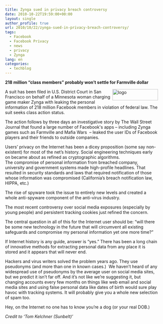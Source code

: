 ```yaml
---
title: Zynga sued in privacy breach controversy
date: 2010-10-22T19:59:00+00:00
layout: single
author_profile: true
url: 2010/10/22/zynga-sued-in-privacy-breach-controversy/
tags:
  - Facebook
  - Facebook Privacy
  - news
  - privacy
  - Zynga
lang: en
categories: 
  - techblog
---
```

**218 million “class members” probably won’t settle for Farmville dollar**

[<img title="logo" border="0" alt="logo" align="right" src="http://lh5.ggpht.com/_vaUVXcmC3OI/TMHmHYaSzoI/AAAAAAAAC2s/GMjxWe2sF64/logo_thumb%5B5%5D.png?imgmax=800" width="150" height="37" />](http://lh4.ggpht.com/_vaUVXcmC3OI/TMHmF58jRGI/AAAAAAAAC2o/obPDDZvWSro/s1600-h/logo%5B7%5D.png)A suit has been filed in U.S. District Court in San Francisco on behalf of a Minnesota woman charging game maker Zynga with leaking the personal information of 218 million Facebook members in violation of federal law. The suit seeks class action status.

The action follows by three days an investigative story by The Wall Street Journal that found a large number of Facebook's apps – including Zynga games such as Farmville and Mafia Wars  – leaked the user IDs of Facebook players and their friends to outside companies.

Users’ privacy on the Internet has been a dicey proposition (some say non-existent) for most of the net’s history. Social engineering techniques early on became about as refined as cryptographic algorithms.  
The compromise of personal information from breached company, university and government systems made high-profile headlines. That resulted in security standards and laws that required notification of those whose information was compromised (California’s breach notification law, HIPPA, etc.)

The rise of spyware took the issue to entirely new levels and created a whole anti-spyware component of the anti-virus industry.

The most recent controversy over social media exposures (especially by young people) and persistent tracking cookies just refined the concern.

The central question in all of this for the Internet user should be: “will there be some new technology in the future that will circumvent all existing safeguards and compromise my personal information yet one more time?”

If Internet history is any guide, answer is “yes.” There has been a long chain of innovative methods for extracting personal data from any place it is stored and it appears that will never end.

Hackers and virus writers solved the problem years ago. They use pseudonyms (and more than one in known cases.)  We haven’t heard of any widespread use of pseudonyms by the average user on social media sites, but we predict it isn’t far off. And it’s not like we’re suggesting it, but changing accounts every few months on things like web email and social media sites and using false personal data like dates of birth would sure play havoc with tracking systems. It will probably give you a whole new selection of spam too.

Hey, on the Internet no one has to know you’re a dog (or your real DOB.)

_Credit to ‘Tom Kelchner (Sunbelt)’_